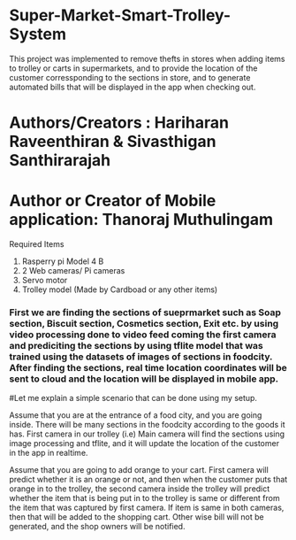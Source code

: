 # Super-Market-Smart-Trolley-System

This project was implemented to remove thefts in stores when adding items to trolley or carts in supermarkets, and to provide the location of the customer corressponding to the sections in store, and to generate automated bills that will be displayed in the app when checking out.

 #     Authors/Creators : Hariharan Raveenthiran & Sivasthigan Santhirarajah
 #     Author or Creator of Mobile application: Thanoraj Muthulingam

 
 Required Items
 1. Rasperry pi Model 4 B
 2. 2 Web cameras/ Pi cameras
 3. Servo motor
 4. Trolley model (Made by Cardboad or any other items)
 
###  First we are finding the sections of sueprmarket such as Soap section, Biscuit section, Cosmetics section, Exit etc. by using video processing done to video feed coming the first camera and prediciting the sections by using tflite model that was trained using the datasets of images of sections in foodcity. After finding the sections, real time location coordinates will be sent to cloud and the location will be displayed in mobile app. 


#Let me explain a simple scenario that can be done using my setup.

Assume that you are at the entrance of a food city, and you are going inside. There will be many sections in the foodcity according to the goods it has. First camera in our trolley (i.e) Main camera will find the sections using image processing and tflite, and it will update the location of the customer in the app in realtime. 

Assume that you are going to add orange to your cart. First camera will predict whether it is an orange or not, and then when the customer puts that orange in to the trolley, the second camera inside the trolley will predict whether the item that is being put in to the trolley is same or different from the item that was captured by first camera. If  item is same in both cameras, then that will be added to the shopping cart. Other wise bill will not be generated, and the shop owners will be notified.

